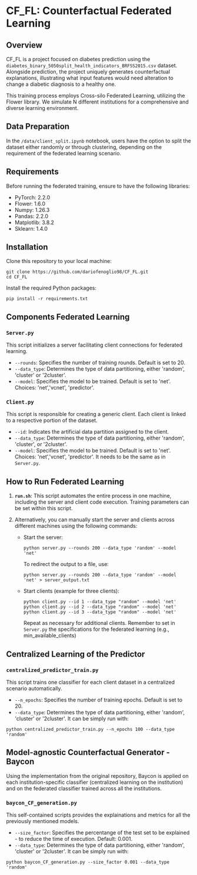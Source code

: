 # CF_FL: Counterfactual Federated Learning 

## Overview
CF_FL is a project focused on diabetes prediction using the `diabetes_binary_5050split_health_indicators_BRFSS2015.csv` dataset. Alongside prediction, the project uniquely generates counterfactual explanations, illustrating what input features would need alteration to change a diabetic diagnosis to a healthy one.

This training process employs Cross-silo Federated Learning, utilizing the Flower library. We simulate N different institutions for a comprehensive and diverse learning environment.

## Data Preparation
In the `/data/client_split.ipynb` notebook, users have the option to split the dataset either randomly or through clustering, depending on the requirement of the federated learning scenario.

## Requirements
Before running the federated training, ensure to have the following libraries:
- PyTorch: 2.2.0
- Flower: 1.6.0
- Numpy: 1.26.3
- Pandas: 2.2.0
- Matplotlib: 3.8.2
- Sklearn: 1.4.0

## Installation
Clone this repository to your local machine:
```
git clone https://github.com/dariofenoglio98/CF_FL.git
cd CF_FL
```
Install the required Python packages:
```
pip install -r requirements.txt
```


## Components Federated Learning

### `Server.py`
This script initializes a server facilitating client connections for federated learning.
- `--rounds`: Specifies the number of training rounds. Default is set to 20.
- `--data_type`: Determines the type of data partitioning, either 'random', 'cluster' or '2cluster'.
- `--model`: Specifies the model to be trained. Default is set to 'net'. Choices: 'net','vcnet', 'predictor'.

### `Client.py`
This script is responsible for creating a generic client. Each client is linked to a respective portion of the dataset.
- `--id`: Indicates the artificial data partition assigned to the client.
- `--data_type`: Determines the type of data partitioning, either 'random', 'cluster', or '2cluster'.
- `--model`: Specifies the model to be trained. Default is set to 'net'. Choices: 'net','vcnet', 'predictor'. It needs to be the same as in `Server.py`.


## How to Run Federated Learning
1. **`run.sh`**: This script automates the entire process in one machine, including the server and client code execution. Training parameters can be set within this script.

2. Alternatively, you can manually start the server and clients across different machines using the following commands:
    - Start the server: 
      ```
      python server.py --rounds 200 --data_type 'random' --model 'net'
      ```
      To redirect the output to a file, use:
      ```
      python server.py --rounds 200 --data_type 'random' --model 'net' > server_output.txt
      ```
    - Start clients (example for three clients):
      ```
      python client.py --id 1 --data_type "random" --model 'net'
      python client.py --id 2 --data_type "random" --model 'net'
      python client.py --id 3 --data_type "random" --model 'net'
      ```
      Repeat as necessary for additional clients. Remember to set in `Server.py` the specifications for the federated learning (e.g., min_available_clients)


## Centralized Learning of the Predictor

### `centralized_predictor_train.py`
This script trains one classifier for each client dataset in a centralized scenario automatically. 
- `--n_epochs`: Specifies the number of training epochs. Default is set to 20.
- `--data_type`: Determines the type of data partitioning, either 'random', 'cluster' or '2cluster'.
It can be simply run with:
```
python centralized_predictor_train.py --n_epochs 100 --data_type 'random' 
```


## Model-agnostic Counterfactual Generator - Baycon
Using the implementation from the original repository, Baycon is applied on each institution-specific classifier (centralized learning on the institution) and on the federated classifier trained across all the institutions. 

### `baycon_CF_generation.py`
This self-contained scripts provides the explainations and metrics for all the previously mentioned models. 
- `--size_factor`: Specifies the percentange of the test set to be explained - to reduce the time of execution. Default: 0.001.
- `--data_type`: Determines the type of data partitioning, either 'random', 'cluster' or '2cluster'.
It can be simply run with:
```
python baycon_CF_generation.py --size_factor 0.001 --data_type 'random' 
```




